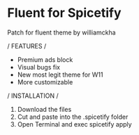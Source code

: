 # Fluent for Spicetify

Patch for fluent theme by williamckha

/ FEATURES /

- Premium ads block
- Visual bugs fix
- New most legit theme for W11
- More customizable

/ INSTALLATION /

1. Download the files
2. Cut and paste into the .spicetify folder
3. Open Terminal and exec spicetify apply
